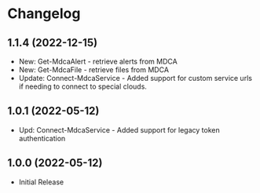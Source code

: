 ﻿# Changelog

## 1.1.4 (2022-12-15)

+ New: Get-MdcaAlert - retrieve alerts from MDCA
+ New: Get-MdcaFile - retrieve files from MDCA
+ Update: Connect-MdcaService - Added support for custom service urls if needing to connect to special clouds.

## 1.0.1 (2022-05-12)

+ Upd: Connect-MdcaService - Added support for legacy token authentication

## 1.0.0 (2022-05-12)

+ Initial Release
